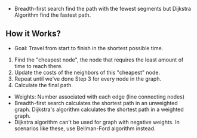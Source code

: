 - Breadth-first search find the path with the fewest segments but Dijkstra Algorithm find the fastest path.

## How it Works?
- Goal: Travel from start to finish in the shortest possible time.
1. Find the "cheapest node", the node that requires the least amount of time to reach there.
2. Update the costs of the neighbors of this "cheapest" node.
3. Repeat until we've done Step 3 for every node in the graph.
4. Calculate the final path.



- Weights: Number associated with each edge (line connecting nodes)
- Breadth-first search calculates the shortest path in an unweighted graph. Dijkstra's algorithm calculates the shortest path in a weighted graph.
- Dijkstra algorithm can't be used for graph with negative weights. In scenarios like these, use Bellman-Ford algorithm instead.